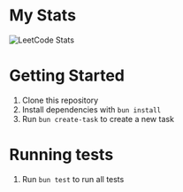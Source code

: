 # My Stats

![LeetCode Stats](https://leetcard.jacoblin.cool/AYDLIOH04?theme=dark&font=JetBrains%20Mono&ext=heatmap)

# Getting Started

1. Clone this repository
2. Install dependencies with `bun install`
3. Run `bun create-task` to create a new task

# Running tests

1. Run `bun test` to run all tests
